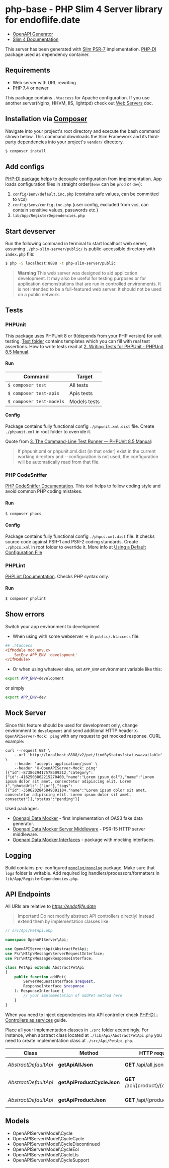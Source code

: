# php-base - PHP Slim 4 Server library for endoflife.date

* [OpenAPI Generator](https://openapi-generator.tech)
* [Slim 4 Documentation](https://www.slimframework.com/docs/v4/)

This server has been generated with [Slim PSR-7](https://github.com/slimphp/Slim-Psr7) implementation.
[PHP-DI](https://php-di.org/doc/frameworks/slim.html) package used as dependency container.

## Requirements

* Web server with URL rewriting
* PHP 7.4 or newer

This package contains `.htaccess` for Apache configuration.
If you use another server(Nginx, HHVM, IIS, lighttpd) check out [Web Servers](https://www.slimframework.com/docs/v3/start/web-servers.html) doc.

## Installation via [Composer](https://getcomposer.org/)

Navigate into your project's root directory and execute the bash command shown below.
This command downloads the Slim Framework and its third-party dependencies into your project's `vendor/` directory.
```bash
$ composer install
```

## Add configs

[PHP-DI package](https://php-di.org/doc/getting-started.html) helps to decouple configuration from implementation. App loads configuration files in straight order(`$env` can be `prod` or `dev`):
1. `config/$env/default.inc.php` (contains safe values, can be committed to vcs)
2. `config/$env/config.inc.php` (user config, excluded from vcs, can contain sensitive values, passwords etc.)
3. `lib/App/RegisterDependencies.php`

## Start devserver

Run the following command in terminal to start localhost web server, assuming `./php-slim-server/public/` is public-accessible directory with `index.php` file:
```bash
$ php -S localhost:8888 -t php-slim-server/public
```
> **Warning** This web server was designed to aid application development.
> It may also be useful for testing purposes or for application demonstrations that are run in controlled environments.
> It is not intended to be a full-featured web server. It should not be used on a public network.

## Tests

### PHPUnit

This package uses PHPUnit 8 or 9(depends from your PHP version) for unit testing.
[Test folder](tests) contains templates which you can fill with real test assertions.
How to write tests read at [2. Writing Tests for PHPUnit - PHPUnit 8.5 Manual](https://phpunit.readthedocs.io/en/8.5/writing-tests-for-phpunit.html).

#### Run

Command | Target
---- | ----
`$ composer test` | All tests
`$ composer test-apis` | Apis tests
`$ composer test-models` | Models tests

#### Config

Package contains fully functional config `./phpunit.xml.dist` file. Create `./phpunit.xml` in root folder to override it.

Quote from [3. The Command-Line Test Runner — PHPUnit 8.5 Manual](https://phpunit.readthedocs.io/en/8.5/textui.html#command-line-options):

> If phpunit.xml or phpunit.xml.dist (in that order) exist in the current working directory and --configuration is not used, the configuration will be automatically read from that file.

### PHP CodeSniffer

[PHP CodeSniffer Documentation](https://github.com/squizlabs/PHP_CodeSniffer/wiki). This tool helps to follow coding style and avoid common PHP coding mistakes.

#### Run

```bash
$ composer phpcs
```

#### Config

Package contains fully functional config `./phpcs.xml.dist` file. It checks source code against PSR-1 and PSR-2 coding standards.
Create `./phpcs.xml` in root folder to override it. More info at [Using a Default Configuration File](https://github.com/squizlabs/PHP_CodeSniffer/wiki/Advanced-Usage#using-a-default-configuration-file)

### PHPLint

[PHPLint Documentation](https://github.com/overtrue/phplint). Checks PHP syntax only.

#### Run

```bash
$ composer phplint
```

## Show errors

Switch your app environment to development
- When using with some webserver => in `public/.htaccess` file:
```ini
## .htaccess
<IfModule mod_env.c>
    SetEnv APP_ENV 'development'
</IfModule>
```

- Or when using whatever else, set `APP_ENV` environment variable like this:
```bash
export APP_ENV=development
```
or simply
```bash
export APP_ENV=dev
```

## Mock Server
Since this feature should be used for development only, change environment to `development` and send additional HTTP header `X-OpenAPIServer-Mock: ping` with any request to get mocked response.
CURL example:
```console
curl --request GET \
    --url 'http://localhost:8888/v2/pet/findByStatus?status=available' \
    --header 'accept: application/json' \
    --header 'X-OpenAPIServer-Mock: ping'
[{"id":-8738629417578509312,"category":{"id":-4162503862215270400,"name":"Lorem ipsum dol"},"name":"Lorem ipsum dolor sit amet, consectetur adipiscing elit. Lorem i","photoUrls":["Lor"],"tags":[{"id":-3506202845849391104,"name":"Lorem ipsum dolor sit amet, consectetur adipiscing elit. Lorem ipsum dolor sit amet, consectet"}],"status":"pending"}]
```

Used packages:
* [Openapi Data Mocker](https://github.com/ybelenko/openapi-data-mocker) - first implementation of OAS3 fake data generator.
* [Openapi Data Mocker Server Middleware](https://github.com/ybelenko/openapi-data-mocker-server-middleware) - PSR-15 HTTP server middleware.
* [Openapi Data Mocker Interfaces](https://github.com/ybelenko/openapi-data-mocker-interfaces) - package with mocking interfaces.

## Logging

Build contains pre-configured [`monolog/monolog`](https://github.com/Seldaek/monolog) package. Make sure that `logs` folder is writable.
Add required log handlers/processors/formatters in `lib/App/RegisterDependencies.php`.

## API Endpoints

All URIs are relative to *https://endoflife.date*

> Important! Do not modify abstract API controllers directly! Instead extend them by implementation classes like:

```php
// src/Api/PetApi.php

namespace OpenAPIServer\Api;

use OpenAPIServer\Api\AbstractPetApi;
use Psr\Http\Message\ServerRequestInterface;
use Psr\Http\Message\ResponseInterface;

class PetApi extends AbstractPetApi
{
    public function addPet(
        ServerRequestInterface $request,
        ResponseInterface $response
    ): ResponseInterface {
        // your implementation of addPet method here
    }
}
```

When you need to inject dependencies into API controller check [PHP-DI - Controllers as services](https://github.com/PHP-DI/Slim-Bridge#controllers-as-services) guide.

Place all your implementation classes in `./src` folder accordingly.
For instance, when abstract class located at `./lib/Api/AbstractPetApi.php` you need to create implementation class at `./src/Api/PetApi.php`.

Class | Method | HTTP request | Description
------------ | ------------- | ------------- | -------------
*AbstractDefaultApi* | **getApiAllJson** | **GET** /api/all.json | All Products
*AbstractDefaultApi* | **getApiProductCycleJson** | **GET** /api/{product}/{cycle}.json | Single cycle details
*AbstractDefaultApi* | **getApiProductJson** | **GET** /api/{product}.json | Get All Details


## Models

* OpenAPIServer\Model\Cycle
* OpenAPIServer\Model\CycleCycle
* OpenAPIServer\Model\CycleDiscontinued
* OpenAPIServer\Model\CycleEol
* OpenAPIServer\Model\CycleLts
* OpenAPIServer\Model\CycleSupport


